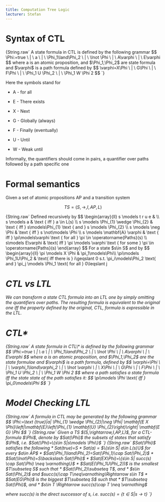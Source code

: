 ```yaml
---
title: Computation Tree Logic
lecturer: Stefan
---
```


# Syntax of CTL

<Definition name="State formula">
{String.raw`
A state formula in CTL is defined by the following grammar
$$
\Phi:=true \ | \ a \ | \ \Phi_1\land\Phi_2 \ | \ \lnot \Phi \ | \  A\varphi \ | \ E\varphi 
$$
where a is an atomic proposition, and $\Phi_1,\Phi_2$ are state formula and $\varphi$ is a path formula defined by
$$
\varphi=X\Phi \ | \ G\Phi \ | \ F\Phi \ | \ \Phi_1 U \Phi_2 \ | \ \Phi_1 W \Phi 2
$$
`}
</Definition>

Here the symbols stand for

-   A - for all

-   E - There exists

-   X - Next

-   G - Globally (always)

-   F - Finally (eventually)

-   U - Until

-   W - Weak until

Informally, the quantifiers should come in pairs, a quantifier over
paths followed by a path specific one

# Formal semantics

Given a set of atomic propositions AP and a transition system

$$
TS=(S,\rightarrow,I,AP,L)
$$

<Definition name="Satisfaction Relation">
{String.raw`
Defined recursively by
$$
\begin{array}{ll}
s \models t r u e & \\
s \models a & \text { iff } a \in L(s) \\
s \models \Phi_{1} \wedge \Phi_{2} & \text { iff } s\models\Phi_{1} \text { and } s \models \Phi_{2} \\
s \models \neg \Phi & \text { iff } s \not\models \Phi \\
s \models \mathbf{A} \varphi & \text { iff } \pi\models\varphi \text { for all } \pi \in \operatorname{Paths}(s) \\
s\models E\varphi & \text{ iff } \pi \models \varphi  \text { for some } \pi \in \operatorname{Paths}(s)
\end{array}
$$
For a state $s\in S$ and by
$$
\begin{array}{ll}
\pi \models X \Phi & \pi_1\models\Phi\\
\pi\models \Phi_1U\Phi_2 & \text{ iff there is } i\geqslant 0 s.t. \pi_i\models\Phi_2 \text{ and } \pi_j \models \Phi_1 \text{ for all } 0\leqslant j <i
\end{array}
$$
Where the path $\pi$ is viewed as a sequence of states $\pi_0,\pi_1...\$
`}
</Definition>

# CTL vs LTL

We can transform a state CTL formula into an LTL one by simply omitting
the quantifiers over paths. The resulting formula is equivalent to the
original one iff the property defined by the original, CTL, formula is
expressible in the LTL.

# CTL\*

<Definition name="State formula in CTL*">
{String.raw`
A state formula in CTL\* is defined by the following grammar
$$
\Phi:=true \ | \ a \ | \ \Phi_1\land\Phi_2 \ | \ \lnot \Phi \ | \  A\varphi \ | \ E\varphi 
$$
where a is an atomic proposition, and $\Phi_1,\Phi_2$ are the state formulae and $\varphi$ is a path formula, defined by
$$
\varphi=\Phi  \ | \ \varphi_1\land\varphi_2 \ | \ \lnot \varphi \ | \ X\Phi \ | \ G\Phi \ | \ F\Phi \ | \ \Phi_1 U \Phi_2 \ | \ \Phi_1 W \Phi 2
$$
where a path satisfies a state formula iff the state state of the path satisfies it:
$$
\pi\models \Phi \text{ iff } \pi_0\models\Phi
$$
`}
</Definition>

# Model Checking LTL

<Lemma>
{String.raw`
A formula in CTL may be generated by the following grammar
$$
\Phi:=\text {true}|a| \Phi_{1} \wedge \Phi_{2}|\neg \Phi| \mathbf{E X \Phi}\left|\mathbf{E}\left(\Phi_{1} \mathbf{U} \Phi_{2}\right)\right| \mathbf{E G} \Phi
$$
`}
</Lemma>

<Definition name="Sat">
{String.raw`
Given a TS $(S,\rightarrow,I,AP,L)$, for a CTL-formula $\Phi$, denote by $Sat(\Phi)$ the subsets of states that satisfy $\Phi$, i.e. $Sat(\Phi)=\{s\in S|s\models \Phi\}$
`}
</Definition>

<Theorem>
{String.raw`
$Sat(\Phi)$ satisfies the following
* Sat(true)=S
* Sat(a) = $\{s\in S| a\in L(s)\}$ for every $a\in AP$
* $Sat(\Phi_1\land\Phi_2)=Sat(\Phi_1)\cap Sat(\Phi_2)$
* $Sat(\lnot\Phi)=S\backslash Sat(\Phi)$
* $Sat(EX\Phi)=\{s\in S| succ(s) \cap Sat(\Phi) \neq \varnothing\}$
* $Sat(E(\Phi_1U\Phi_2))$ is the smallest $T\subseteq S$ such that
    * $Sat(\Phi_2)\subseteq T$, and
    * $s\in Sat(\Phi_2)$ and $succ(s)\cap T\neq\varnothing\Rightarrow s\in T$
* $Sat(EG\Phi)$ is the biggest $T\subseteq S$ such that
  * $T\subseteq Sat(\Phi)$, and
  * $s\in T \Rightarrow succ(s)\cap T \neq \varnothing$
  
where succ(s) is the direct successor of s, i.e. $succ(s)=\{t\in S|s\rightarrow t\}$
`}
</Theorem>
